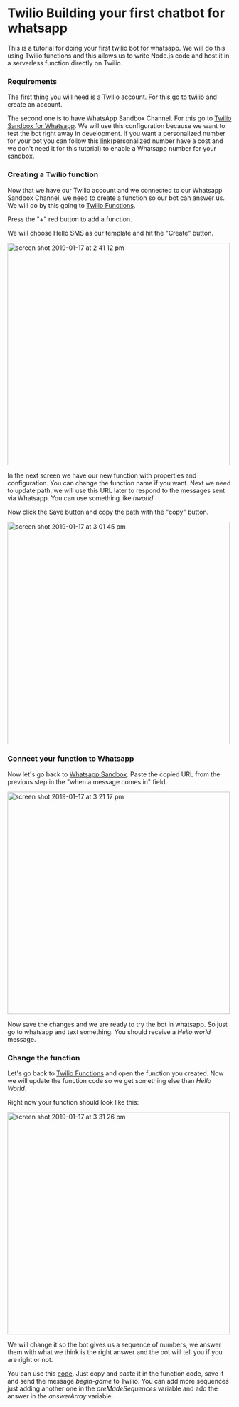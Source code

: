 <h1>Twilio Building your first chatbot for whatsapp</h1>

This is a tutorial for doing your first twilio bot for whatsapp. We will do this using Twilio functions and 
this allows us to write Node.js code and host it in a serverless function directly on Twilio.

<h3> Requirements </h3>

The first thing you will need is a Twilio account. For this go to <a href="https://www.twilio.com/">twilio</a> 
and create an account.

The second one is to have WhatsApp Sandbox Channel. For this go to 
<a href="https://www.twilio.com/console/sms/whatsapp/learn">Twilio Sandbox for Whatsapp</a>.
We will use this configuration because we want to test the bot right away in development. If you want a personalized 
number for your bot you can follow this <a href="https://www.twilio.com/docs/sms/whatsapp/api#twilio-sandbox-for-whatsapp">link</a>(personalized number have a cost and we don't need it for this tutorial)
to enable a Whatsapp number for your sandbox.


<h3> Creating a Twilio function </h3>

Now that we have our Twilio account and we connected to our Whatsapp Sandbox Channel, we need to create a function so our bot can answer us. We will do by this going to <a href="https://www.twilio.com/console/runtime/functions/manage">Twilio Functions</a>.

Press the "+" red button to add a function.

We will choose Hello SMS as our template and hit the "Create" button.

<img width="500" alt="screen shot 2019-01-17 at 2 41 12 pm" src="https://user-images.githubusercontent.com/33744836/51344912-ac871b80-1a67-11e9-9d77-3c210a3cf14b.png">

In the next screen we have our new function with properties and configuration. You can change the function name if you want. Next we need to update path, we will use this URL later to respond to the messages sent via Whatsapp. You can use something
like *hworld*

Now click the Save button and copy the path with the "copy" button.

<img width="500" alt="screen shot 2019-01-17 at 3 01 45 pm" src="https://user-images.githubusercontent.com/33744836/51345644-8a8e9880-1a69-11e9-8794-62831c18a51a.png">


<h3> Connect your function to Whatsapp </h3>

Now let's go back to <a href="https://www.twilio.com/console/sms/whatsapp/sandbox">Whatsapp Sandbox</a>. Paste the copied URL from the previous step in the "when a message comes in" field. 

<img width="500" alt="screen shot 2019-01-17 at 3 21 17 pm" src="https://user-images.githubusercontent.com/33744836/51346464-bad73680-1a6b-11e9-9087-82deafcafa07.png">

Now save the changes and we are ready to try the bot in whatsapp. So just go to whatsapp and text something. You should receive a *Hello world* message.


<h3> Change the function </h3>

Let's go back to <a href="https://www.twilio.com/console/runtime/functions/manage">Twilio Functions</a> and open the function you created. Now we will update the function code so we get something else than *Hello World*.

Right now your function should look like this: 

<img width="500" alt="screen shot 2019-01-17 at 3 31 26 pm" src="https://user-images.githubusercontent.com/33744836/51347012-0a6a3200-1a6d-11e9-8f9f-f2bd960a6437.png">

We will change it so the bot gives us a sequence of numbers, we answer them with what we think is the right answer and the bot will tell you if you are right or not.

You can use this <a href="https://github.com/bhalgalix/twilio-sequence-bot/blob/master/function.js">code</a>. Just copy and paste it in the function code, save it and send the message *begin-game* to Twilio. You can add more sequences just adding another one in the *preMadeSequences* variable and add the answer in the *answerArray* variable.
